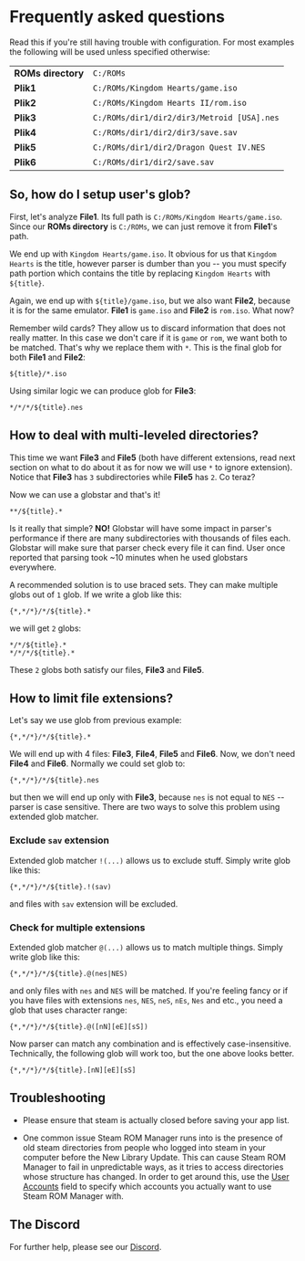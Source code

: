 # Frequently asked questions

Read this if you're still having trouble with configuration. For most examples the following will be used unless specified otherwise:

|                    |                                            |
| ------------------ | ------------------------------------------ |
| **ROMs directory** | `C:/ROMs`                                  |
| **Plik1**          | `C:/ROMs/Kingdom Hearts/game.iso`          |
| **Plik2**          | `C:/ROMs/Kingdom Hearts II/rom.iso`        |
| **Plik3**          | `C:/ROMs/dir1/dir2/dir3/Metroid [USA].nes` |
| **Plik4**          | `C:/ROMs/dir1/dir2/dir3/save.sav`          |
| **Plik5**          | `C:/ROMs/dir1/dir2/Dragon Quest IV.NES`    |
| **Plik6**          | `C:/ROMs/dir1/dir2/save.sav`               |

## So, how do I setup user's glob?

First, let's analyze **File1**. Its full path is `C:/ROMs/Kingdom Hearts/game.iso`. Since our **ROMs directory** is `C:/ROMs`, we can just remove it from **File1**'s path.

We end up with `Kingdom Hearts/game.iso`. It obvious for us that `Kingdom Hearts` is the title, however parser is dumber than you -- you must specify path portion which contains the title by replacing `Kingdom Hearts` with `${title}`.

Again, we end up with `${title}/game.iso`, but we also want **File2**, because it is for the same emulator. **File1** is `game.iso` and **File2** is `rom.iso`. What now?

Remember wild cards? They allow us to discard information that does not really matter. In this case we don't care if it is `game` or `rom`, we want both to be matched. That's why we replace them with `*`. This is the final glob for both **File1** and **File2**:

```
${title}/*.iso
```

Using similar logic we can produce glob for **File3**:

```
*/*/*/${title}.nes
```

## How to deal with multi-leveled directories?

This time we want **File3** and **File5** (both have different extensions, read next section on what to do about it as for now we will use `*` to ignore extension). Notice that **File3** has `3` subdirectories while  **File5** has `2`. Co teraz?

Now we can use a globstar and that's it!
```
**/${title}.*
```
Is it really that simple? **NO!** Globstar will have some impact in parser's performance if there are many subdirectories with thousands of files each. Globstar will make sure that parser check every file it can find. User once reported that parsing took ~10 minutes when he used globstars everywhere.

A recommended solution is to use braced sets. They can make multiple globs out of `1` glob. If we write a glob like this:

```
{*,*/*}/*/${title}.*
```

we will get `2` globs:

```
*/*/${title}.*
*/*/*/${title}.*
```

These `2` globs both satisfy our files, **File3** and **File5**.

## How to limit file extensions?

Let's say we use glob from previous example:

```
{*,*/*}/*/${title}.*
```

We will end up with 4 files: **File3**, **File4**, **File5** and **File6**. Now, we don't need **File4** and **File6**. Normally we could set glob to:

```
{*,*/*}/*/${title}.nes
```

but then we will end up only with **File3**, because `nes` is not equal to `NES` -- parser is case sensitive. There are two ways to solve this problem using extended glob matcher.

### Exclude `sav` extension

Extended glob matcher `!(...)` allows us to exclude stuff. Simply write glob like this:

```
{*,*/*}/*/${title}.!(sav)
```

and files with `sav` extension will be excluded.

### Check for multiple extensions

Extended glob matcher `@(...)` allows us to match multiple things. Simply write glob like this:

```
{*,*/*}/*/${title}.@(nes|NES)
```

and only files with `nes` and `NES` will be matched. If you're feeling fancy or if you have files with extensions `nes`, `NES`, `neS`, `nEs`, `Nes` and etc., you need a glob that uses character range:

```
{*,*/*}/*/${title}.@([nN][eE][sS])
```

Now parser can match any combination and is effectively case-insensitive. Technically, the following glob will work too, but the one above looks better.

```
{*,*/*}/*/${title}.[nN][eE][sS]
```

## Troubleshooting
* Please ensure that steam is actually closed before saving your app list.

* One common issue Steam ROM Manager runs into is the presence of old steam directories from people who logged into steam in your computer before the New Library Update. This can cause Steam ROM Manager to fail in unpredictable ways, as it tries to access directories whose structure has changed. In order to get around this, use the [User Accounts](#user-accounts) field to specify which accounts you actually want to use Steam ROM Manager with.

## The Discord

For further help, please see our [Discord](https://discord.gg/bnSVJrz).
